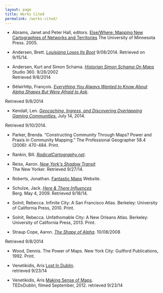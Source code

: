 ```yaml
---
layout: page
title: Works Cited 
permalink: /works-cited/
---
```

- Abrams, Janet and Peter Hall, editors. [Else/Where: Mapping New Cartographies of Networks and Territories](http://www.upress.umn.edu/book-division/books/else-where) The University of Minnesota Press. 2005.

- Andersen, Brett. [*Louisiana Loses Its Boot*](https://medium.com/matter/louisiana-loses-its-boot-b55b3bd52d1e) 9/08/2014. Retrieved on 9/15/14.

- Andersen, Kurt and Simon Schama. [*Historian Simon Schama On Maps*](http://www.studio360.org/story/165059-historian-simon-schama-on-maps/) Studio 360. 9/28/2002  
Retrieved 9/8/2014  

- Bélairhttp, François. [*Everything You Always Wanted to Know About Alpha Shapes But Were Afraid to Ask*](http://cgm.cs.mcgill.ca/~godfried/teaching/projects97/belair/alpha.html).  
<!-- http://cgm.cs.mcgill.ca/~godfried/teaching/projects97/belair/alpha.html   -->
Retrieved 9/8/2014

- Kendall, Len. [*Geocaching, Ingress, and Discovering Overlapping Gaming Communities.*](https://medium.com/best-thing-i-found-online-today/geocaching-ingress-and-discovering-overlapping-communities-47bdd2e3d099) July 14, 2014.  
<!-- https://medium.com/best-thing-i-found-online-today/geocaching-ingress-and-discovering-overlapping-communities-47bdd2e3d099   -->
Retrieved 9/10/2014.

- Parker, Brenda. “Constructing Community Through Maps? Power and Praxis in Community Mapping.”
The Professional Geographer 58.4 (2006): 470-484. Print.

- Rankin, Bill. [*RadicalCartography.net*](http://www.radicalcartography.net/).

- Reiss, Aaron. [*New York's Shadow Transit*](http://projects.newyorker.com/story/nyc-dollar-vans/)  
The New Yorker. Retrieved 9/27/14.

- Roberts, Jonathan. [Fantastic Maps](http://www.fantasticmaps.com/) Website.

- Schulze, Jack. [*Here & There Influences*](http://berglondon.com/blog/2009/05/04/here-there-influences/)  
Berg. May 4, 2009. Retrieved 9/18/14.

- Solnit, Rebecca. Infinite City: A San Francisco Atlas. Berkeley: University of California Press, 2010. Print.

- Solnit, Rebecca. Unfathomable City: A New Orleans Atlas. Berkeley: University of California Press, 2013.
Print.

- Straup Cope, Aaron. [*The Shape of Alpha*](http://code.flickr.net/2008/10/30/the-shape-of-alpha/). 10/08/2008  
<!-- http://code.flickr.net/2008/10/30/the-shape-of-alpha/   -->
Retrieved 9/8/2014  

- Wood, Dennis. The Power of Maps. New York City: Guilford Publications, 1992. Print.

- Venetikidis, Aris [Lost In Dublin](http://www.venetikidis.com/ArisV/LostInDublin.html).  
retrieved 9/23/14   

- Venetikidis, Aris [Making Sense of Maps](https://www.ted.com/talks/aris_venetikidis_making_sense_of_maps#t-398337).  
TEDxDublin, filmed September, 2012. retrieved 9/23/14